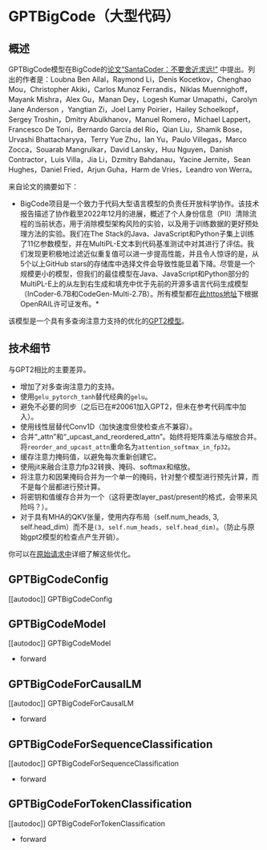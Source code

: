<!--版权所有2023年HuggingFace团队。 版权所有。

根据Apache许可证2.0版（“许可证”），除非符合许可证的要求, 否则你不得使用此文件。 你可以在以下网址获得许可证的副本

http://www.apache.org/licenses/LICENSE-2.0

除非适用法律要求或书面同意，否则根据许可证分发的软件基于“原样”分发，没有任何形式的保证或条件。 有关许可证下对特定语言的限制和限制，请参阅许可证的特定语言。-->




# GPTBigCode（大型代码）

## 概述

GPTBigCode模型在BigCode的[论文“SantaCoder：不要舍近求远!”](https://arxiv.org/abs/2301.03988) 中提出。列出的作者是：Loubna Ben Allal，Raymond Li，Denis Kocetkov，Chenghao Mou，Christopher Akiki，Carlos Munoz Ferrandis，Niklas Muennighoff，Mayank Mishra，Alex Gu，Manan Dey，Logesh Kumar Umapathi，Carolyn Jane Anderson ，Yangtian Zi，Joel Lamy Poirier，Hailey Schoelkopf，Sergey Troshin，Dmitry Abulkhanov，Manuel Romero，Michael Lappert，Francesco De Toni，Bernardo García del Río，Qian Liu，Shamik Bose，Urvashi Bhattacharyya，Terry Yue Zhu，Ian Yu，Paulo Villegas，Marco Zocca，Souarab Mangrulkar，David Lansky，Huu Nguyen，Danish Contractor，Luis Villa，Jia Li，Dzmitry Bahdanau，Yacine Jernite，Sean Hughes，Daniel Fried，Arjun Guha，Harm de Vries，Leandro von Werra。

来自论文的摘要如下：

* BigCode项目是一个致力于代码大型语言模型的负责任开放科学协作。该技术报告描述了协作截至2022年12月的进展，概述了个人身份信息（PII）清除流程的当前状态，用于消除模型架构风险的实验，以及用于训练数据的更好预处理方法的实验。我们在The Stack的Java、JavaScript和Python子集上训练了11亿参数模型，并在MultiPL-E文本到代码基准测试中对其进行了评估。我们发现更积极地过滤近似重复值可以进一步提高性能，并且令人惊讶的是，从5个以上GitHub stars的存储库中选择文件会导致性能显着下降。尽管是一个规模更小的模型，但我们的最佳模型在Java、JavaScript和Python部分的MultiPL-E上的从左到右生成和填充中优于先前的开源多语言代码生成模型（InCoder-6.7B和CodeGen-Multi-2.7B）。所有模型都在[此https地址](https://huggingface.co/bigcode)下根据OpenRAIL许可证发布。*

该模型是一个具有多查询注意力支持的优化的[GPT2模型](https://huggingface.co/docs/transformers/model_doc/gpt2)。

## 技术细节

与GPT2相比的主要差异。
- 增加了对多查询注意力的支持。
- 使用`gelu_pytorch_tanh`替代经典的`gelu`。
- 避免不必要的同步（之后已在#20061加入GPT2，但未在参考代码库中加入）。
- 使用线性层替代Conv1D（加快速度但使检查点不兼容）。
- 合并“_attn”和“_upcast_and_reordered_attn”。始终将矩阵乘法与缩放合并。将`reorder_and_upcast_attn`重命名为`attention_softmax_in_fp32`。
- 缓存注意力掩码值，以避免每次重新创建它。
- 使用jit来融合注意力fp32转换、掩码、softmax和缩放。
- 将注意力和因果掩码合并为一个单一的掩码，针对整个模型进行预先计算，而不是每个层都进行预计算。
- 将密钥和值缓存合并为一个（这将更改layer_past/present的格式，会带来风险吗？）。
- 对于具有MHA的QKV张量，使用内存布局（self.num_heads, 3, self.head_dim）而不是`(3, self.num_heads, self.head_dim)`。（防止与原始gpt2模型的检查点产生开销）。

你可以在[原始请求中](https://github.com/huggingface/transformers/pull/22575)详细了解这些优化。

## GPTBigCodeConfig

[[autodoc]] GPTBigCodeConfig

## GPTBigCodeModel

[[autodoc]] GPTBigCodeModel
- forward

## GPTBigCodeForCausalLM

[[autodoc]] GPTBigCodeForCausalLM
- forward

## GPTBigCodeForSequenceClassification

[[autodoc]] GPTBigCodeForSequenceClassification
- forward

## GPTBigCodeForTokenClassification

[[autodoc]] GPTBigCodeForTokenClassification
- forward